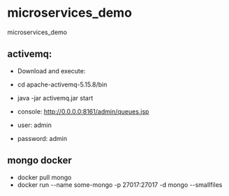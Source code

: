 
# microservices_demo
microservices_demo

## activemq:
* Download and execute:
* cd apache-activemq-5.15.8/bin
* java -jar activemq.jar start

* console: http://0.0.0.0:8161/admin/queues.jsp
* user: admin
* password: admin

## mongo docker 
* docker pull mongo
* docker run --name some-mongo -p 27017:27017 -d mongo --smallfiles


